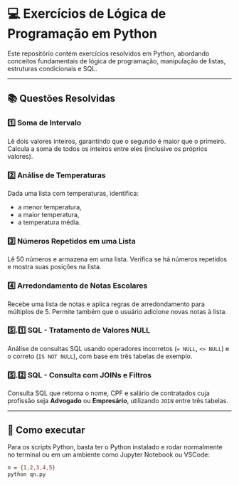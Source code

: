 # 💻 Exercícios de Lógica de Programação em Python

Este repositório contém exercícios resolvidos em Python, abordando conceitos fundamentais de lógica de programação, manipulação de listas, estruturas condicionais e SQL.

---

## 📚 Questões Resolvidas

### 1️⃣ Soma de Intervalo
Lê dois valores inteiros, garantindo que o segundo é maior que o primeiro. Calcula a soma de todos os inteiros entre eles (inclusive os próprios valores).

### 2️⃣ Análise de Temperaturas
Dada uma lista com temperaturas, identifica:
- a menor temperatura,
- a maior temperatura,
- a temperatura média.

### 3️⃣ Números Repetidos em uma Lista
Lê 50 números e armazena em uma lista. Verifica se há números repetidos e mostra suas posições na lista.

### 4️⃣ Arredondamento de Notas Escolares
Recebe uma lista de notas e aplica regras de arredondamento para múltiplos de 5. Permite também que o usuário adicione novas notas à lista.

### 5️⃣.1️⃣ SQL - Tratamento de Valores NULL
Análise de consultas SQL usando operadores incorretos (`= NULL`, `<> NULL`) e o correto (`IS NOT NULL`), com base em três tabelas de exemplo.

### 5️⃣.2️⃣ SQL - Consulta com JOINs e Filtros
Consulta SQL que retorna o nome, CPF e salário de contratados cuja profissão seja **Advogado** ou **Empresário**, utilizando `JOIN` entre três tabelas.

---

## 🚀 Como executar
Para os scripts Python, basta ter o Python instalado e rodar normalmente no terminal ou em um ambiente como Jupyter Notebook ou VSCode:

```bash
n = {1,2,3,4,5}
python qn.py
